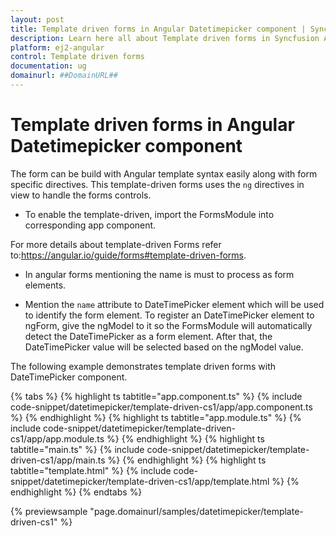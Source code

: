 ```yaml
---
layout: post
title: Template driven forms in Angular Datetimepicker component | Syncfusion
description: Learn here all about Template driven forms in Syncfusion Angular Datetimepicker component of Syncfusion Essential JS 2 and more.
platform: ej2-angular
control: Template driven forms 
documentation: ug
domainurl: ##DomainURL##
---
```


# Template driven forms in Angular Datetimepicker component

The form can be build with Angular template syntax easily along with form specific directives.
This template-driven forms uses the `ng` directives in view to handle the forms controls.

* To enable the template-driven,  import the FormsModule into corresponding app component.

For more details about template-driven Forms refer to:<https://angular.io/guide/forms#template-driven-forms>.

* In angular forms mentioning the name is must to process as form elements.

* Mention the `name` attribute to DateTimePicker element which will be used to identify the form element. To register an DateTimePicker element to ngForm,  give the ngModel  to it so the FormsModule will  automatically detect the DateTimePicker as a form element.
After that, the DateTimePicker value will be selected based on the ngModel value.

The following example  demonstrates template driven forms with DateTimePicker component.

{% tabs %}
{% highlight ts tabtitle="app.component.ts" %}
{% include code-snippet/datetimepicker/template-driven-cs1/app/app.component.ts %}
{% endhighlight %}
{% highlight ts tabtitle="app.module.ts" %}
{% include code-snippet/datetimepicker/template-driven-cs1/app/app.module.ts %}
{% endhighlight %}
{% highlight ts tabtitle="main.ts" %}
{% include code-snippet/datetimepicker/template-driven-cs1/app/main.ts %}
{% endhighlight %}
{% highlight ts tabtitle="template.html" %}
{% include code-snippet/datetimepicker/template-driven-cs1/app/template.html %}
{% endhighlight %}
{% endtabs %}
  
{% previewsample "page.domainurl/samples/datetimepicker/template-driven-cs1" %}
